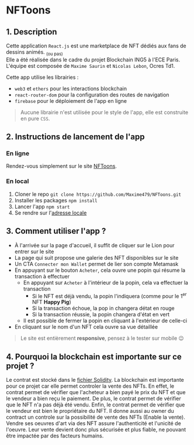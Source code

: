 # NFToons  


## 1. Description
Cette application `React.js` est une marketplace de NFT dédiés aux fans de dessins animés. <sub>(ou pas)</sub>  
Elle a été réalisée dans le cadre du projet Blockchain ING5 à l'ECE Paris.  
L'équipe est composée de `Maxime Saurin` et `Nicolas Lebon`, Ocres Td1. 
 
Cette app utilise les librairies :
- `web3` et `ethers` pour les interactions blockchain
- `react-router-dom` pour la configuration des routes de navigation 
- `firebase` pour le déploiement de l'app en ligne
> Aucune librairie n'est utilisée pour le style de l'app, elle est construite en pure `CSS`.   
  
 
## 2. Instructions de lancement de l'app
  
### En ligne   
Rendez-vous simplement sur le site [NFToons](https://nftoons.web.app).  
   
  
### En local 
1. Cloner le repo `git clone https://github.com/Maxime479/NFToons.git` 
2. Installer les packages `npm install` 
3. Lancer l'app `npm start` 
4. Se rendre sur l'[adresse locale](http://localhost:3000)
  
 
## 3. Comment utiliser l'app ?
- À l'arrivée sur la page d'accueil, il suffit de cliquer sur le Lion pour entrer sur le site
- La page qui suit propose une galerie des NFT disponibles sur le site
- Un CTA `Connecter mon Wallet` permet de lier son compte Metamask
- En appuyant sur le bouton `Acheter`, cela ouvre une popin qui résume la transaction à effectuer
	- En appuyant sur `Acheter` à l'intérieur de la popin, cela va effectuer la transaction
		- Si le NFT est déjà vendu, la popin l'indiquera (comme pour le 1<sup>er</sup> NFT **Happy Pig**)
		- Si la transaction échoue, la pop in changera détat en rouge
		- Si la transaction réussie, la popin changera d'état en vert
	- Il est possible de fermer la popin en cliquant à l'extérieur de celle-ci 
- En cliquant sur le nom d'un NFT cela ouvre sa vue détaillée 
> Le site est entièrement **responsive**, pensez à le tester sur mobile :wink: 
  
 
## 4. Pourquoi la blockchain est importante sur ce projet ?
  
Le contrat est stocké dans le [fichier Solidity](src/App.js).
La blockchain est importante pour ce projet car elle permet controler la vente des NFTs. En effet, le contrat permet de vérifier que l'acheteur a bien payé le prix du NFT et que le vendeur a bien reçu le paiement. De plus, le contrat permet de vérifier que le NFT n'a pas déjà été vendu. Enfin, le contrat permet de vérifier que le vendeur est bien le propriétaire du NFT. Il donne aussi au owner du contract un controle sur la possibilité de vente des NFTs (Enable la vente). 
Vendre ses oeuvres d'art via des NFT assure l'authenticité et l'unicité de l'oeuvre. Leur vente devient donc plus sécurisée et plus fiable, ne pouvant être impactée par des facteurs humains.
